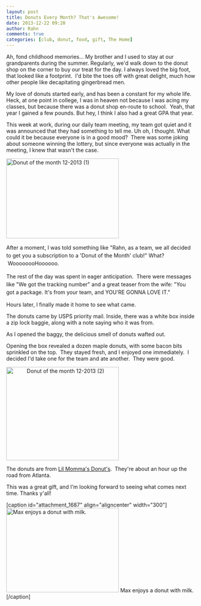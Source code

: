 ```yaml
---
layout: post
title: Donuts Every Month? That's Awesome!
date: 2013-12-22 09:20
author: Rahn
comments: true
categories: [club, donut, food, gift, The Home]
---
```

Ah, fond childhood memories... My brother and I used to stay at our grandparents during the summer. Regularly, we'd walk down to the donut shop on the corner to buy our treat for the day. I always loved the big foot, that looked like a footprint.  I'd bite the toes off with great delight, much how other people like decapitating gingerbread men.

My love of donuts started early, and has been a constant for my whole life. Heck, at one point in college, I was in heaven not because I was acing my classes, but because there was a donut shop en-route to school.  Yeah, that year I gained a few pounds. But hey, I think I also had a great GPA that year.

This week at work, during our daily team meeting, my team got quiet and it was announced that they had something to tell me. Uh oh, I thought. What could it be because everyone is in a good mood?  There was some joking about someone winning the lottery, but since everyone was actually in the meeting, I knew that wasn't the case.

<img class="alignright size-medium wp-image-1666" alt="Donut of the month 12-2013 (1)" src="http://gonesomewhere.com/wp-content/uploads/2013/12/Donut-of-the-month-12-2013-1-300x213.jpg" width="300" height="213" />

<span style="line-height: 1.5em;">After a moment, I was told something like "Rahn, as a team, we all decided to get you a subscription to a 'Donut of the Month' club!" What?  WoooooooHoooooo.</span>

<span style="line-height: 1.5em;">The rest of the day was spent in eager anticipation.  There were messages like "We got the tracking number" and a great teaser from the wife: "You got a package. It's from your team, and YOU'RE GONNA LOVE IT."</span>

Hours later, I finally made it home to see what came.

The donuts came by USPS priority mail. Inside, there was a white box inside a zip lock baggie, along with a note saying who it was from.

As I opened the baggy, the delicious smell of donuts wafted out.

Opening the box revealed a dozen maple donuts, with some bacon bits sprinkled on the top.  They stayed fresh, and I enjoyed one immediately.  I decided I'd take one for the team and ate another.  They were good.

<a style="text-align: center;" href="http://gonesomewhere.com/wp-content/uploads/2013/12/Donut-of-the-month-12-2013-2.jpg"><img class="size-medium wp-image-1667 aligncenter" alt="Donut of the month 12-2013 (2)" src="http://gonesomewhere.com/wp-content/uploads/2013/12/Donut-of-the-month-12-2013-2-300x249.jpg" width="300" height="249" /></a>

The donuts are from <a href="http://lilmommasdonuts.com/">Lil Momma's Donut's</a>.  They're about an hour up the road from Atlanta.

This was a great gift, and I'm looking forward to seeing what comes next time. Thanks y'all!

[caption id="attachment_1687" align="aligncenter" width="300"]<a href="http://gonesomewhere.com/wp-content/uploads/2013/12/Max-enjoying-donut-and-milk.jpg"><img class="size-medium wp-image-1687" alt="Max enjoys a donut with milk." src="http://gonesomewhere.com/wp-content/uploads/2013/12/Max-enjoying-donut-and-milk-300x225.jpg" width="300" height="225" /></a> Max enjoys a donut with milk.[/caption]
